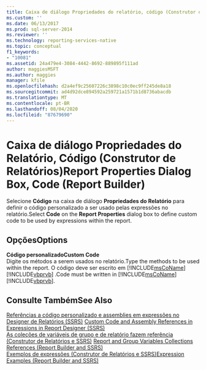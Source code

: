```yaml
---
title: Caixa de diálogo Propriedades do relatório, código (Construtor de Relatórios) | Microsoft Docs
ms.custom: ''
ms.date: 06/13/2017
ms.prod: sql-server-2014
ms.reviewer: ''
ms.technology: reporting-services-native
ms.topic: conceptual
f1_keywords:
- "10081"
ms.assetid: 24a479e4-3084-4442-8692-889895f111ad
author: maggiesMSFT
ms.author: maggies
manager: kfile
ms.openlocfilehash: d2a4ef9c25607226c3898c10c0ec9ff245de8a18
ms.sourcegitcommit: ad4d92dce894592a259721a1571b1d8736abacdb
ms.translationtype: MT
ms.contentlocale: pt-BR
ms.lasthandoff: 08/04/2020
ms.locfileid: "87679690"
---
```

# <a name="report-properties-dialog-box-code-report-builder"></a><span data-ttu-id="85e1f-102">Caixa de diálogo Propriedades do Relatório, Código (Construtor de Relatórios)</span><span class="sxs-lookup"><span data-stu-id="85e1f-102">Report Properties Dialog Box, Code (Report Builder)</span></span>
  <span data-ttu-id="85e1f-103">Selecione **Código** na caixa de diálogo **Propriedades do Relatório** para definir o código personalizado a ser usado pelas expressões no relatório.</span><span class="sxs-lookup"><span data-stu-id="85e1f-103">Select **Code** on the **Report Properties** dialog box to define custom code to be used by expressions within the report.</span></span>  
  
## <a name="options"></a><span data-ttu-id="85e1f-104">Opções</span><span class="sxs-lookup"><span data-stu-id="85e1f-104">Options</span></span>  
 <span data-ttu-id="85e1f-105">**Código personalizado**</span><span class="sxs-lookup"><span data-stu-id="85e1f-105">**Custom Code**</span></span>  
 <span data-ttu-id="85e1f-106">Digite os métodos a serem usados no relatório.</span><span class="sxs-lookup"><span data-stu-id="85e1f-106">Type the methods to be used within the report.</span></span> <span data-ttu-id="85e1f-107">O código deve ser escrito em [!INCLUDE[msCoName](../includes/msconame-md.md)] [!INCLUDE[vbprvb](../includes/vbprvb-md.md)] .</span><span class="sxs-lookup"><span data-stu-id="85e1f-107">Code must be written in [!INCLUDE[msCoName](../includes/msconame-md.md)] [!INCLUDE[vbprvb](../includes/vbprvb-md.md)].</span></span>  
  
## <a name="see-also"></a><span data-ttu-id="85e1f-108">Consulte Também</span><span class="sxs-lookup"><span data-stu-id="85e1f-108">See Also</span></span>  
 <span data-ttu-id="85e1f-109">[Referências a código personalizado e assemblies em expressões no Designer de Relatórios &#40;SSRS&#41;](report-design/custom-code-and-assembly-references-in-expressions-in-report-designer-ssrs.md) </span><span class="sxs-lookup"><span data-stu-id="85e1f-109">[Custom Code and Assembly References in Expressions in Report Designer &#40;SSRS&#41;](report-design/custom-code-and-assembly-references-in-expressions-in-report-designer-ssrs.md) </span></span>  
 <span data-ttu-id="85e1f-110">[As coleções de variáveis de grupo e de relatório fazem referência &#40;Construtor de Relatórios e SSRS&#41;](report-design/built-in-collections-report-and-group-variables-references-report-builder.md) </span><span class="sxs-lookup"><span data-stu-id="85e1f-110">[Report and Group Variables Collections References &#40;Report Builder and SSRS&#41;](report-design/built-in-collections-report-and-group-variables-references-report-builder.md) </span></span>  
 [<span data-ttu-id="85e1f-111">Exemplos de expressões &#40;Construtor de Relatórios e SSRS&#41;</span><span class="sxs-lookup"><span data-stu-id="85e1f-111">Expression Examples &#40;Report Builder and SSRS&#41;</span></span>](report-design/expression-examples-report-builder-and-ssrs.md)  
  
  
